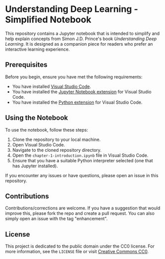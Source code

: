# Understanding Deep Learning - Simplified Notebook

This repository contains a Jupyter notebook that is intended to simplify and help explain concepts from Simon J.D. Prince's book *Understanding Deep Learning*. It is designed as a companion piece for readers who prefer an interactive learning experience.

## Prerequisites

Before you begin, ensure you have met the following requirements:
- You have installed [Visual Studio Code](https://code.visualstudio.com/).
- You have installed the [Jupyter Notebook extension](https://marketplace.visualstudio.com/items?itemName=ms-toolsai.jupyter) for Visual Studio Code.
- You have installed the [Python extension](https://marketplace.visualstudio.com/items?itemName=ms-python.python) for Visual Studio Code.

## Using the Notebook

To use the notebook, follow these steps:

1. Clone the repository to your local machine.
2. Open Visual Studio Code.
3. Navigate to the cloned repository directory.
4. Open the `chapter-1-introduction.ipynb` file in Visual Studio Code.
5. Ensure that you have a suitable Python interpreter selected (one that has Jupyter installed).

If you encounter any issues or have questions, please open an issue in this repository.

## Contributions

Contributions/corrections are welcome. If you have a suggestion that would improve this, please fork the repo and create a pull request. You can also simply open an issue with the tag "enhancement".

## License

This project is dedicated to the public domain under the CC0 license. For more information, see the `LICENSE` file or visit [Creative Commons CC0](https://creativecommons.org/publicdomain/zero/1.0/).
